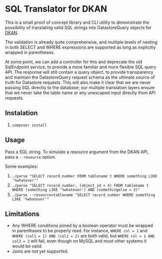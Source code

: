 # SQL Translator for DKAN

This is a small proof of concept library and CLI utility to demonstrate
the possibility of translating valid SQL strings into DatastoreQuery objects
for [DKAN](https://github.com/getdkan/dkan).

The validation is already quite comprehensive, and multiple levels of nesting 
in both SELECT and WHERE expressions are supported as long as explicitly wrapped
in parentheses.

At some point, we can add a controller for this and deprecate the old SqlEndpoint
service, to provide a more familiar and more flexible SQL query API. The response
will still contain a query object, to provide transparency and maintain the
DatastoreQuery request schema as the ultimate source of truth for Datastore
requests. This will also make it clear that we are never passing SQL directly to
the database; our multiple translation layers ensure that we never take the table
name or any unescaped input directly from API requests.

## Instalation

1. `composer install`

## Usage

Pass a SQL string. To simulate a resource argument from the DKAN API, pass a `--resource` option.

Some examples:

1. `./parse "SELECT record_number FROM tablename t WHERE something LIKE '%whatever'"`
2. `./parse "SELECT record_number, (object_id + 4) FROM tablename t WHERE (something LIKE '%whatever') AND (somethingelse = 2)"`
3. `./parse --resource=tablename "SELECT record_number WHERE something LIKE '%whatever'"`

## Limitations

* Any WHERE conditions joined by a boolean operator must be wrapped in parenthases to be properly read. For instance, `WHERE col = 1` and `WHERE (col1 = 1) AND (col2 = 2)` are both valid, but `WHERE col = 1 AND col2 = 2` will fail, even though on MySQL and most other systems it would be valid.
* Joins are not yet supported.